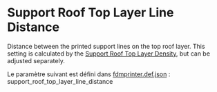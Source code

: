 # Support Roof Top Layer Line Distance

Distance between the printed support lines on the top roof layer. This setting is calculated by the [Support Roof Top Layer Density](support_roof_top_layer_density.md), but can be adjusted separately.

Le paramètre suivant est défini dans [fdmprinter.def.json](https://github.com/smartavionics/Cura/blob/mb-master/resources/definitions/fdmprinter.def.json) : support_roof_top_layer_line_distance

